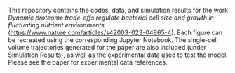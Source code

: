 This repository contains the codes, data, and simulation results for the work _Dynamic proteome trade-offs regulate bacterial cell size and growth in fluctuating nutrient environments_ (https://www.nature.com/articles/s42003-023-04865-4). Each figure can be recreated using the corresponding Jupyter Notebook. The single-cell volume trajectories generated for the paper are also included (under Simulation Results), as well as the experimental data used to test the model. Please see the paper for experimental data references.
